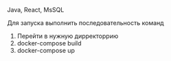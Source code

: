 Java, React, MsSQL

Для запуска выполнить последовательность команд
1. Перейти в нужную дирректоррию
2. docker-compose build
3. docker-compose up
